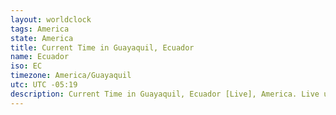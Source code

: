 ```yaml
---
layout: worldclock
tags: America
state: America
title: Current Time in Guayaquil, Ecuador
name: Ecuador
iso: EC
timezone: America/Guayaquil
utc: UTC -05:19
description: Current Time in Guayaquil, Ecuador [Live], America. Live update now time in Guayaquil, timezone America/Guayaquil, UTC -05:19, Country ISO code & Current Local Time.
---
```


